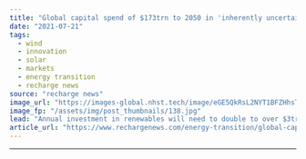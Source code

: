 ```yaml
---
title: "Global capital spend of $173trn to 2050 in 'inherently uncertain' transition to net zero -  BNEF"
date: "2021-07-21"
tags: 
  - wind
  - innovation
  - solar
  - markets
  - energy transition
  - recharge news
source: "recharge news"
image_url: "https://images-global.nhst.tech/image/eGE5QkRsL2NYT1BFZHhsTnJsQ1RKZk5oYWFZdWpKZnZnQzMvWDhyeHM2bz0=/nhst/binary/695bc172a8b5bd4007d72479bbe0fce1"
image_fp: "/assets/img/post_thumbnails/138.jpg"
lead: "Annual investment in renewables will need to double to over $3trn a year if world is to get on track for Paris climate action targets, analyst's latest New Energy Outlook finds"
article_url: "https://www.rechargenews.com/energy-transition/global-capital-spend-of-173trn-to-2050-in-inherently-uncertain-transition-to-net-zero-bnef/2-1-1042701"
---
```


---
